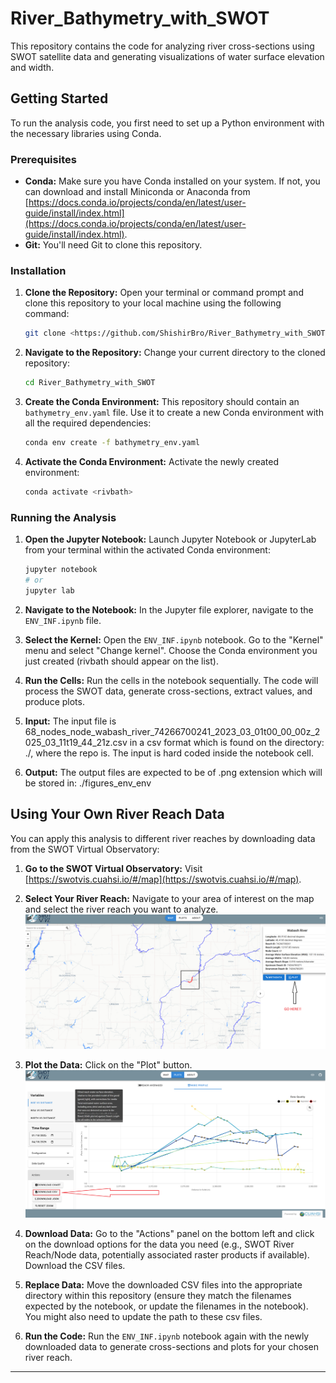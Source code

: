 # River_Bathymetry_with_SWOT

This repository contains the code for analyzing river cross-sections using SWOT satellite data and generating visualizations of water surface elevation and width.

## Getting Started

To run the analysis code, you first need to set up a Python environment with the necessary libraries using Conda.

### Prerequisites

* **Conda:** Make sure you have Conda installed on your system. If not, you can download and install Miniconda or Anaconda from [https://docs.conda.io/projects/conda/en/latest/user-guide/install/index.html](https://docs.conda.io/projects/conda/en/latest/user-guide/install/index.html).
* **Git:** You'll need Git to clone this repository.

### Installation

1.  **Clone the Repository:** Open your terminal or command prompt and clone this repository to your local machine using the following command:

    ```bash
    git clone <https://github.com/ShishirBro/River_Bathymetry_with_SWOT.git>
    ```


2.  **Navigate to the Repository:** Change your current directory to the cloned repository:

    ```bash
    cd River_Bathymetry_with_SWOT
    ```

3.  **Create the Conda Environment:** This repository should contain an `bathymetry_env.yaml` file. Use it to create a new Conda environment with all the required dependencies:

    ```bash
    conda env create -f bathymetry_env.yaml
    ```

4.  **Activate the Conda Environment:** Activate the newly created environment:

    ```bash
    conda activate <rivbath>
    ```


### Running the Analysis

1.  **Open the Jupyter Notebook:** Launch Jupyter Notebook or JupyterLab from your terminal within the activated Conda environment:

    ```bash
    jupyter notebook
    # or
    jupyter lab
    ```

2.  **Navigate to the Notebook:** In the Jupyter file explorer, navigate to the `ENV_INF.ipynb` file.

3.  **Select the Kernel:** Open the `ENV_INF.ipynb` notebook. Go to the "Kernel" menu and select "Change kernel". Choose the Conda environment you just created (rivbath should appear on the list).

4.  **Run the Cells:** Run the cells in the notebook sequentially. The code will process the SWOT data, generate cross-sections, extract values, and produce plots.

5.  **Input:** The input file is 68_nodes_node_wabash_river_74266700241_2023_03_01t00_00_00z_2025_03_11t19_44_21z.csv in a csv format which is found on the directory: ./, where the repo is. The input is hard coded inside the notebook cell. 

6.  **Output:** The output files are expected to be of .png extension which will be stored in: ./figures_env_env

## Using Your Own River Reach Data

You can apply this analysis to different river reaches by downloading data from the SWOT Virtual Observatory:

1.  **Go to the SWOT Virtual Observatory:** Visit [https://swotvis.cuahsi.io/#/map](https://swotvis.cuahsi.io/#/map).
2.  **Select Your River Reach:** Navigate to your area of interest on the map and select the river reach you want to analyze.
    ![Screenshot showing how to select a river reach on the map](images/plot.png)
3.  **Plot the Data:** Click on the "Plot" button.
    ![Screenshot showing how to download csv file](images/Actions.png)

4.  **Download Data:** Go to the "Actions" panel on the bottom left and click on the download options for the data you need (e.g., SWOT River Reach/Node data, potentially associated raster products if available). Download the CSV files.
5.  **Replace Data:** Move the downloaded CSV files into the appropriate directory within this repository (ensure they match the filenames expected by the notebook, or update the filenames in the notebook). You might also need to update the path to these csv files.
6.  **Run the Code:** Run the `ENV_INF.ipynb` notebook again with the newly downloaded data to generate cross-sections and plots for your chosen river reach.

---

